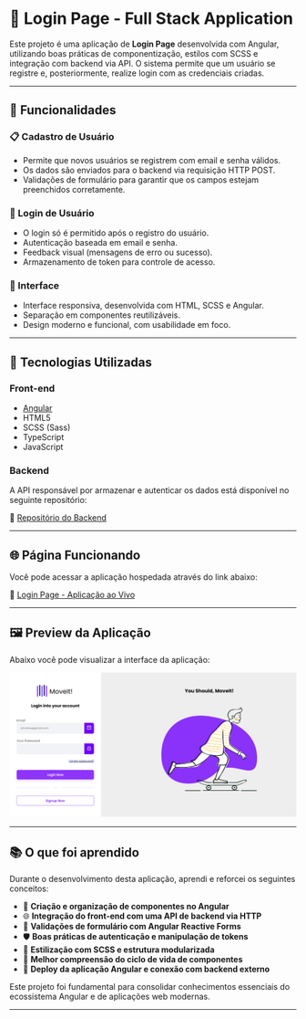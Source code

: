 # 🔐 Login Page - Full Stack Application

Este projeto é uma aplicação de **Login Page** desenvolvida com Angular, utilizando boas práticas de componentização, estilos com SCSS e integração com backend via API. O sistema permite que um usuário se registre e, posteriormente, realize login com as credenciais criadas.

---

## 🚀 Funcionalidades

### 📋 Cadastro de Usuário
- Permite que novos usuários se registrem com email e senha válidos.
- Os dados são enviados para o backend via requisição HTTP POST.
- Validações de formulário para garantir que os campos estejam preenchidos corretamente.

### 🔑 Login de Usuário
- O login só é permitido após o registro do usuário.
- Autenticação baseada em email e senha.
- Feedback visual (mensagens de erro ou sucesso).
- Armazenamento de token para controle de acesso.
### 🎨 Interface
- Interface responsiva, desenvolvida com HTML, SCSS e Angular.
- Separação em componentes reutilizáveis.
- Design moderno e funcional, com usabilidade em foco.

---

## 🧩 Tecnologias Utilizadas

### Front-end
- [Angular](https://angular.io/)
- HTML5
- SCSS (Sass)
- TypeScript
- JavaScript

### Backend
A API responsável por armazenar e autenticar os dados está disponível no seguinte repositório:

🔗 [Repositório do Backend](https://github.com/Gabrieodev/Pagina-de-login-backend)

---

## 🌐 Página Funcionando

Você pode acessar a aplicação hospedada através do link abaixo:

🔗 [Login Page - Aplicação ao Vivo](https://seu-link-hospedado.com)

---

## 🖼️ Preview da Aplicação

Abaixo você pode visualizar a interface da aplicação:

![Screenshot da Login Page](public/screenshot.png)

---

## 📚 O que foi aprendido

Durante o desenvolvimento desta aplicação, aprendi e reforcei os seguintes conceitos:

- 🔧 **Criação e organização de componentes no Angular**
- 🌐 **Integração do front-end com uma API de backend via HTTP**
- 🧪 **Validações de formulário com Angular Reactive Forms**
- 🛡️ **Boas práticas de autenticação e manipulação de tokens**
- 💅 **Estilização com SCSS e estrutura modularizada**
- 🧠 **Melhor compreensão do ciclo de vida de componentes**
- 🚀 **Deploy da aplicação Angular e conexão com backend externo**

Este projeto foi fundamental para consolidar conhecimentos essenciais do ecossistema Angular e de aplicações web modernas.

---
